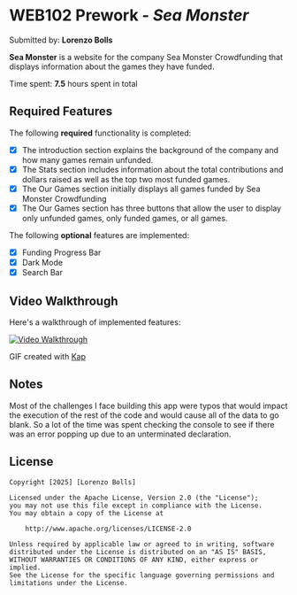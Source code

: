 # WEB102 Prework - *Sea Monster*

Submitted by: **Lorenzo Bolls**

**Sea Monster** is a website for the company Sea Monster Crowdfunding that displays information about the games they have funded.

Time spent: **7.5** hours spent in total

## Required Features

The following **required** functionality is completed:

* [X] The introduction section explains the background of the company and how many games remain unfunded.
* [X] The Stats section includes information about the total contributions and dollars raised as well as the top two most funded games.
* [X] The Our Games section initially displays all games funded by Sea Monster Crowdfunding
* [X] The Our Games section has three buttons that allow the user to display only unfunded games, only funded games, or all games.

The following **optional** features are implemented:

* [X] Funding Progress Bar
* [X] Dark Mode
* [X] Search Bar

## Video Walkthrough

Here's a walkthrough of implemented features:

[![Video Walkthrough](https://i.imgur.com/1jxzNPe.gif)](https://i.imgur.com/1jxzNPe.gif)

<!-- Replace this with whatever GIF tool you used! -->
GIF created with [Kap](https://getkap.co/)
<!-- Recommended tools:
[Kap](https://getkap.co/) for macOS
[ScreenToGif](https://www.screentogif.com/) for Windows
[peek](https://github.com/phw/peek) for Linux. -->

## Notes

Most of the challenges I face building this app were typos that would impact the 
execution of the rest of the code and would cause all of the data to go blank.
So a lot of the time was spent checking the console to see if there was an 
error popping up due to an unterminated declaration.


## License

    Copyright [2025] [Lorenzo Bolls]

    Licensed under the Apache License, Version 2.0 (the "License");
    you may not use this file except in compliance with the License.
    You may obtain a copy of the License at

        http://www.apache.org/licenses/LICENSE-2.0

    Unless required by applicable law or agreed to in writing, software
    distributed under the License is distributed on an "AS IS" BASIS,
    WITHOUT WARRANTIES OR CONDITIONS OF ANY KIND, either express or implied.
    See the License for the specific language governing permissions and
    limitations under the License.
